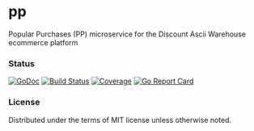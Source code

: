 # pp
Popular Purchases (PP) microservice for the Discount Ascii Warehouse ecommerce platform

### Status
[![GoDoc](https://godoc.org/github.com/alkchr/pp?status.svg)](https://godoc.org/github.com/alkchr/pp)
[![Build Status](https://travis-ci.org/alkchr/pp.svg?branch=master)](https://travis-ci.org/alkchr/pp)
[![Coverage](https://codecov.io/github/alkchr/pp/coverage.svg?branch=master)](https://codecov.io/github/alkchr/pp?branch=master)
[![Go Report Card](http://goreportcard.com/badge/alkchr/pp?t=3)](http://goreportcard.com/report/alkchr/pp)

### License
Distributed under the terms of MIT license unless otherwise noted.
